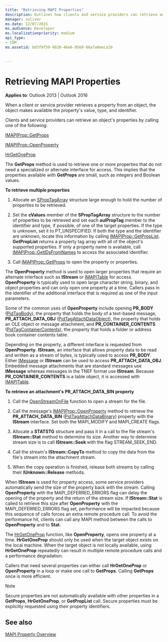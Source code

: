```yaml
---
title: "Retrieving MAPI Properties"
description: Outlines how clients and service providers can retrieve an object's properties by calling IMAPIProp::GetProps, IMAPIProp::OpenProperty, or HrGetOneProp.
manager: soliver
ms.date: 12/07/2015
ms.audience: Developer
ms.localizationpriority: medium
api_type:
- COM
ms.assetid: bd3f9f59-9020-46e6-9560-86a7a0eeca20
 
 
---
```


# Retrieving MAPI Properties

 
  
**Applies to**: Outlook 2013 | Outlook 2016 
  
When a client or service provider retrieves a property from an object, the object makes available the property's value, type, and identifier. 
  
Clients and service providers can retrieve an object's properties by calling one of the following:
  
[IMAPIProp::GetProps](imapiprop-getprops.md)
  
[IMAPIProp::OpenProperty](imapiprop-openproperty.md)
  
[HrGetOneProp](hrgetoneprop.md)
  
The **GetProps** method is used to retrieve one or more properties that do not need a specialized or alternate interface for access. This implies that the properties available with **GetProps** are small, such as integers and Boolean values. 
  
 **To retrieve multiple properties**
  
1. Allocate an [SPropTagArray](sproptagarray.md) structure large enough to hold the number of properties to be retrieved. 
    
2. Set the **cValues** member of the **SPropTagArray** structure to the number of properties to be retrieved and set each **aulPropTag** member to the identifier and type, if possible, of one of the target properties. If the type is unknown, set it to PT_UNSPECIFIED. If both the type and the identifier are unknown, locate this information by calling [IMAPIProp::GetPropList](imapiprop-getproplist.md). **GetPropList** returns a property tag array with all of the object's supported properties. If only a property name is available, call [IMAPIProp::GetIDsFromNames](imapiprop-getidsfromnames.md) to access the associated identifier. 
    
3. Call [IMAPIProp::GetProps](imapiprop-getprops.md) to open the property or properties. 
    
The **OpenProperty** method is used to open larger properties that require an alternate interface such as **IStream** or [IMAPITable](imapitableiunknown.md) for access. **OpenProperty** is typically used to open large character string, binary, and object properties and can only open one property at a time. Callers pass in the identifier of the additional interface that is required as one of the input parameters. 
  
Some of the common uses of **OpenProperty** include opening **PR_BODY** ([PidTagBody](pidtagbody-canonical-property.md)), the property that holds the body of a text-based message, **PR_ATTACH_DATA_OBJ** ([PidTagAttachDataObject](pidtagattachdataobject-canonical-property.md)), the property that holds an OLE object or message attachment, and **PR_CONTAINER_CONTENTS** ([PidTagContainerContents](pidtagcontainercontents-canonical-property.md)), the property that holds a folder or address book container contents table. 
  
Depending on the property, a different interface is requested from **OpenProperty**. **IStream**, an interface that allows property data to be read and written as a stream of bytes, is typically used to access **PR_BODY**. Either [IMessage](imessageimapiprop.md) or **IStream** can be used to access **PR_ATTACH_DATA_OBJ**. Embedded message attachments that are standard messages use **IMessage** whereas messages in the TNEF format use **IStream**. Because **PR_CONTAINER_CONTENTS** is a table object, it is accessed with [IMAPITable](imapitableiunknown.md).
  
 **To retrieve an attachment's PR_ATTACH_DATA_BIN property**
  
1. Call the [OpenStreamOnFile](openstreamonfile.md) function to open a stream for the file. 
    
2. Call the message's [IMAPIProp::OpenProperty](imapiprop-openproperty.md) method to retrieve the **PR_ATTACH_DATA_BIN** ([PidTagAttachDataBinary](pidtagattachdatabinary-canonical-property.md)) property with the **IStream** interface. Set both the MAPI_MODIFY and MAPI_CREATE flags. 
    
3. Allocate a **STATSTG** structure and pass it in a call to the file stream's **IStream::Stat** method to determine its size. Another way to determine stream size is to call **IStream::Seek** with the flag STREAM_SEEK_END. 
    
4. Call the stream's **IStream::CopyTo** method to copy the data from the file's stream into the attachment stream. 
    
5. When the copy operation is finished, release both streams by calling their **IUnknown::Release** methods. 
    
When **IStream** is used for property access, some service providers automatically send the size of the property back with the stream. Calling **OpenProperty** with the MAPI_DEFERRED_ERRORS flag can delay the opening of the property and the return of the stream size. If **IStream::Stat** is called to retrieve this size after **OpenProperty** with the MAPI_DEFERRED_ERRORS flag set, performance will be impacted because this sequence of calls forces an extra remote procedure call. To avoid the performance hit, clients can call any MAPI method between the calls to **OpenProperty** and to **Stat**.
  
The [HrGetOneProp](hrgetoneprop.md) function, like **OpenProperty**, opens one property at a time. **HrGetOneProp** should only be used when the target object exists on the local machine. When the target object is not locally available, using **HrGetOneProp** repeatedly can result in multiple remote procedure calls and a performance degradation. 
  
Callers that need several properties can either call **HrGetOneProp** or **OpenProperty** in a loop or make one call to **GetProps**. Calling **GetProps** once is more efficient. 
  
> [!NOTE]
> Secure properties are not automatically available with other properties in a **GetProps**, **HrGetOneProp**, or **GetPropList** call. Secure properties must be explicitly requested using their property identifiers. 
  
## See also



[MAPI Property Overview](mapi-property-overview.md)

